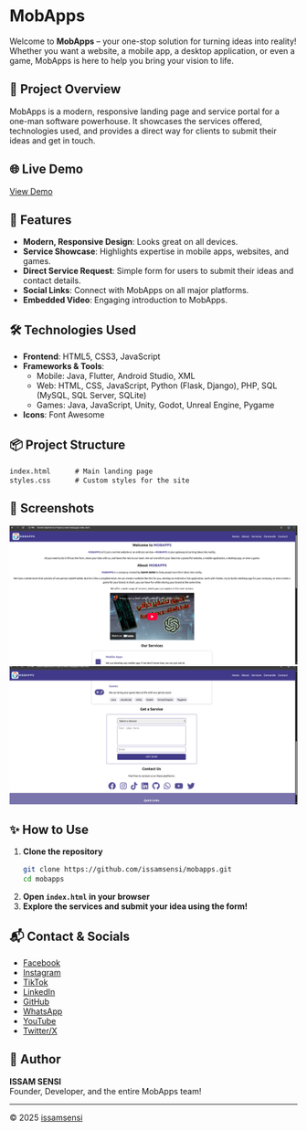 # MobApps

Welcome to **MobApps** – your one-stop solution for turning ideas into reality! Whether you want a website, a mobile app, a desktop application, or even a game, MobApps is here to help you bring your vision to life.

## 🚀 Project Overview
MobApps is a modern, responsive landing page and service portal for a one-man software powerhouse. It showcases the services offered, technologies used, and provides a direct way for clients to submit their ideas and get in touch.

## 🌐 Live Demo
[View Demo](https://issamsensi.github.io/MOBAPPS/)

## 🌟 Features
- **Modern, Responsive Design**: Looks great on all devices.
- **Service Showcase**: Highlights expertise in mobile apps, websites, and games.
- **Direct Service Request**: Simple form for users to submit their ideas and contact details.
- **Social Links**: Connect with MobApps on all major platforms.
- **Embedded Video**: Engaging introduction to MobApps.

## 🛠️ Technologies Used
- **Frontend**: HTML5, CSS3, JavaScript
- **Frameworks & Tools**: 
  - Mobile: Java, Flutter, Android Studio, XML
  - Web: HTML, CSS, JavaScript, Python (Flask, Django), PHP, SQL (MySQL, SQL Server, SQLite)
  - Games: Java, JavaScript, Unity, Godot, Unreal Engine, Pygame
- **Icons**: Font Awesome

## 📦 Project Structure
```
index.html      # Main landing page
styles.css      # Custom styles for the site
```

## 📸 Screenshots
![MobApps Home](screenshots/mobapps1.png)
![MobApps Home2](screenshots/mobapps2.png)


## ✨ How to Use
1. **Clone the repository**
   ```zsh
   git clone https://github.com/issamsensi/mobapps.git
   cd mobapps
   ```
2. **Open `index.html` in your browser**
3. **Explore the services and submit your idea using the form!**

## 📬 Contact & Socials
- [Facebook](https://facebook.com/issamsensi)
- [Instagram](https://instagram.com/issamsensi)
- [TikTok](https://www.tiktok.com/@issamsensi)
- [LinkedIn](https://www.linkedin.com/in/issam-amghar-406b3a228)
- [GitHub](https://github.com/issamsensi)
- [WhatsApp](https://wa.me/+212658987985)
- [YouTube](https://youtube.com/@issamsensi?si=4ZpR37-s4ifInfwj)
- [Twitter/X](https://x.com/issamsensi)

## 👤 Author
**ISSAM SENSI**  
Founder, Developer, and the entire MobApps team!

---
© 2025 [issamsensi](https://github.com/issamsensi)
